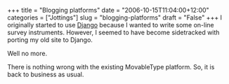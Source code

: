 +++
title = "Blogging platforms"
date = "2006-10-15T11:04:00+12:00"
categories = ["Jottings"]
slug = "blogging-platforms"
draft = "False"
+++
I originally started to use [Django](http://www.djangoproject.com/)
because I wanted to write some on-line survey instruments. However, I
seemed to have become sidetracked with porting my old site to Django.

Well no more.

There is nothing wrong with the existing MovableType platform.
So, it is back to business as usual.

